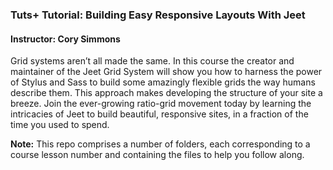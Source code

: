 ### Tuts+ Tutorial: Building Easy Responsive Layouts With Jeet
#### Instructor: Cory Simmons

Grid systems aren’t all made the same. In this course the creator and maintainer of the Jeet Grid System will show you how to harness the power of Stylus and Sass to build some amazingly flexible grids the way humans describe them. This approach makes developing the structure of your site a breeze. Join the ever-growing ratio-grid movement today by learning the intricacies of Jeet to build beautiful, responsive sites, in a fraction of the time you used to spend.

**Note:** This repo comprises a number of folders, each corresponding to a course lesson number and containing the files to help you follow along. 